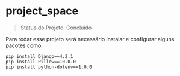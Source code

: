 # project_space

> Status do Projeto: Concluido

Para rodar esse projeto será necessário instalar e configurar alguns pacotes como:

```
pip install Django==4.2.1
pip install Pillow==10.0.0
pip install python-dotenv==1.0.0

```
